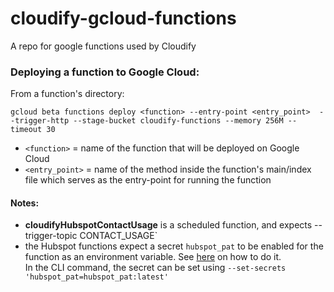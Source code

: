 # cloudify-gcloud-functions
A repo for google functions used by Cloudify

### Deploying a function to Google Cloud:
From a function's directory:

`gcloud beta functions deploy <function> --entry-point <entry_point> 
--trigger-http --stage-bucket cloudify-functions --memory 256M --timeout 30`

* `<function>` = name of the function that will be deployed on Google Cloud
* `<entry_point>` = name of the method inside the function's main/index file which serves as the entry-point for running the function

#### Notes:
* **cloudifyHubspotContactUsage** is a scheduled function, and expects --trigger-topic CONTACT_USAGE`
* the Hubspot functions expect a secret `hubspot_pat` to be enabled for 
  the function as an environment variable. See [here](https://cloud.google.com/functions/docs/configuring/secrets) 
  on how to do it.<br>In the CLI command, the secret can be set using 
  `--set-secrets 'hubspot_pat=hubspot_pat:latest'`
